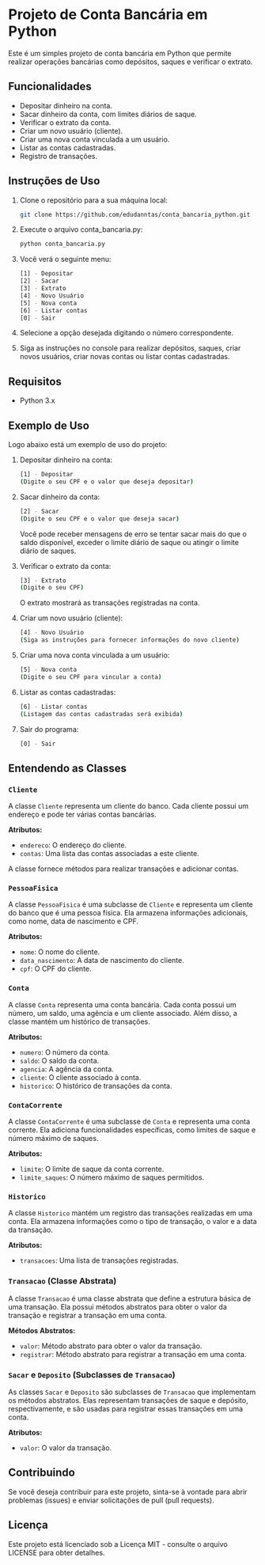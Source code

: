 
# Projeto de Conta Bancária em Python

Este é um simples projeto de conta bancária em Python que permite realizar operações bancárias como depósitos, saques e verificar o extrato.


## Funcionalidades

- Depositar dinheiro na conta.
- Sacar dinheiro da conta, com limites diários de saque.
- Verificar o extrato da conta.
- Criar um novo usuário (cliente).
- Criar uma nova conta vinculada a um usuário.
- Listar as contas cadastradas.
- Registro de transações.


## Instruções de Uso

1. Clone o repositório para a sua máquina local:

   ```bash
   git clone https://github.com/edudanntas/conta_bancaria_python.git
   ```

2. Execute o arquivo conta_bancaria.py:

    ```bash
    python conta_bancaria.py
    ```

3. Você verá o seguinte menu:
    ```bash
    [1] - Depositar
    [2] - Sacar
    [3] - Extrato
    [4] - Novo Usuário
    [5] - Nova conta
    [6] - Listar contas
    [0] - Sair
    ```

4. Selecione a opção desejada digitando o número correspondente.

5. Siga as instruções no console para realizar depósitos, saques, criar novos usuários, criar novas contas ou listar contas cadastradas.

    
## Requisitos

- Python 3.x

## Exemplo de Uso

Logo abaixo está um exemplo de uso do projeto:

1. Depositar dinheiro na conta:
    ```bash
    [1] - Depositar
    (Digite o seu CPF e o valor que deseja depositar)
    ```
2. Sacar dinheiro da conta:
    ```bash
    [2] - Sacar
    (Digite o seu CPF e o valor que deseja sacar)
    ```
    Você pode receber mensagens de erro se tentar sacar mais do que o saldo disponível, exceder o limite diário de saque ou atingir o limite diário de saques.

3. Verificar o extrato da conta:
    ```bash
    [3] - Extrato
    (Digite o seu CPF)
    ```
    O extrato mostrará as transações registradas na conta.

4. Criar um novo usuário (cliente):
    ```bash
    [4] - Novo Usuário
    (Siga as instruções para fornecer informações do novo cliente)
    ```

5. Criar uma nova conta vinculada a um usuário:
    ```bash
    [5] - Nova conta
    (Digite o seu CPF para vincular a conta)
    ```

6. Listar as contas cadastradas:
    ```bash
    [6] - Listar contas
    (Listagem das contas cadastradas será exibida)
    ```

7. Sair do programa:
    ```bash
    [0] - Sair
    ```

## Entendendo as Classes

### `Cliente`

A classe `Cliente` representa um cliente do banco. Cada cliente possui um endereço e pode ter várias contas bancárias. 

**Atributos:**
- `endereco`: O endereço do cliente.
- `contas`: Uma lista das contas associadas a este cliente.

A classe fornece métodos para realizar transações e adicionar contas.

### `PessoaFisica`

A classe `PessoaFisica` é uma subclasse de `Cliente` e representa um cliente do banco que é uma pessoa física. Ela armazena informações adicionais, como nome, data de nascimento e CPF.

**Atributos:**
- `nome`: O nome do cliente.
- `data_nascimento`: A data de nascimento do cliente.
- `cpf`: O CPF do cliente.

### `Conta`

A classe `Conta` representa uma conta bancária. Cada conta possui um número, um saldo, uma agência e um cliente associado. Além disso, a classe mantém um histórico de transações.

**Atributos:**
- `numero`: O número da conta.
- `saldo`: O saldo da conta.
- `agencia`: A agência da conta.
- `cliente`: O cliente associado à conta.
- `historico`: O histórico de transações da conta.

### `ContaCorrente`

A classe `ContaCorrente` é uma subclasse de `Conta` e representa uma conta corrente. Ela adiciona funcionalidades específicas, como limites de saque e número máximo de saques.

**Atributos:**
- `limite`: O limite de saque da conta corrente.
- `limite_saques`: O número máximo de saques permitidos.

### `Historico`

A classe `Historico` mantém um registro das transações realizadas em uma conta. Ela armazena informações como o tipo de transação, o valor e a data da transação.

**Atributos:**
- `transacoes`: Uma lista de transações registradas.

### `Transacao` (Classe Abstrata)

A classe `Transacao` é uma classe abstrata que define a estrutura básica de uma transação. Ela possui métodos abstratos para obter o valor da transação e registrar a transação em uma conta.

**Métodos Abstratos:**
- `valor`: Método abstrato para obter o valor da transação.
- `registrar`: Método abstrato para registrar a transação em uma conta.

### `Sacar` e `Deposito` (Subclasses de `Transacao`)

As classes `Sacar` e `Deposito` são subclasses de `Transacao` que implementam os métodos abstratos. Elas representam transações de saque e depósito, respectivamente, e são usadas para registrar essas transações em uma conta.

**Atributos:**
- `valor`: O valor da transação.

## Contribuindo

Se você deseja contribuir para este projeto, sinta-se à vontade para abrir problemas (issues) e enviar solicitações de pull (pull requests).


## Licença

Este projeto está licenciado sob a Licença MIT - consulte o arquivo LICENSE para obter detalhes.


